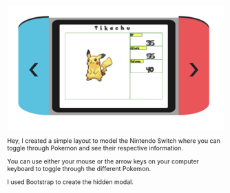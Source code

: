 <img src="pokemonSwitchScreenShot.png">

Hey, I created a simple layout to model the Nintendo Switch where you can toggle through Pokemon and see their respective information.

You can use either your mouse or the arrow keys on your computer keyboard to toggle through the different Pokemon.

I used Bootstrap to create the hidden modal.
